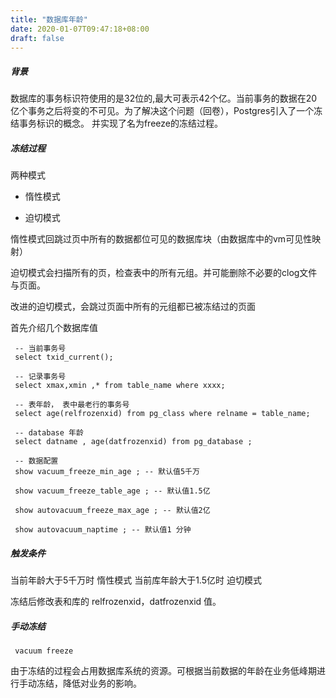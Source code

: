 ```yaml
---
title: "数据库年龄"
date: 2020-01-07T09:47:18+08:00
draft: false
---
```


##### 背景

数据库的事务标识符使用的是32位的,最大可表示42个亿。当前事务的数据在20亿个事务之后将变的不可见。为了解决这个问题（回卷），Postgres引入了一个冻结事务标识的概念。
并实现了名为freeze的冻结过程。


##### 冻结过程

两种模式

- 惰性模式

- 迫切模式

惰性模式回跳过页中所有的数据都位可见的数据库块（由数据库中的vm可见性映射）

迫切模式会扫描所有的页，检查表中的所有元组。并可能删除不必要的clog文件与页面。

改进的迫切模式，会跳过页面中所有的元组都已被冻结过的页面

首先介绍几个数据库值

```
 -- 当前事务号
 select txid_current();

 -- 记录事务号
 select xmax,xmin ,* from table_name where xxxx;

 -- 表年龄， 表中最老行的事务号
 select age(relfrozenxid) from pg_class where relname = table_name;

 -- database 年龄
 select datname , age(datfrozenxid) from pg_database ;

 -- 数据配置
 show vacuum_freeze_min_age ; -- 默认值5千万

 show vacuum_freeze_table_age ; -- 默认值1.5亿

 show autovacuum_freeze_max_age ; -- 默认值2亿

 show autovacuum_naptime ; -- 默认值1 分钟
```
 
##### 触发条件

当前年龄大于5千万时 惰性模式
当前库年龄大于1.5亿时 迫切模式

冻结后修改表和库的 relfrozenxid，datfrozenxid 值。

##### 手动冻结

```
 vacuum freeze 
```

由于冻结的过程会占用数据库系统的资源。可根据当前数据的年龄在业务低峰期进行手动冻结，降低对业务的影响。


